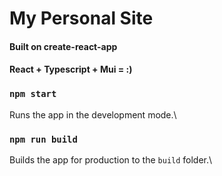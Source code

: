 # My Personal Site
#### Built on create-react-app
#### React + Typescript + Mui = :)

### `npm start`

Runs the app in the development mode.\

### `npm run build`

Builds the app for production to the `build` folder.\

